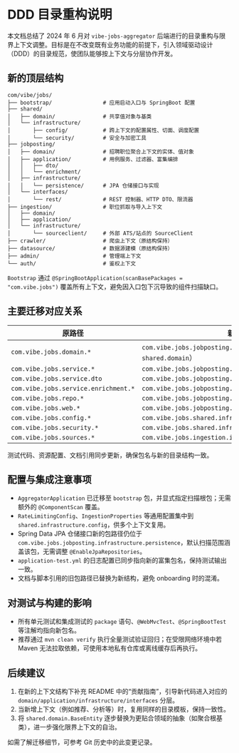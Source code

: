 # DDD 目录重构说明

本文档总结了 2024 年 6 月对 `vibe-jobs-aggregator` 后端进行的目录重构与限界上下文调整。目标是在不改变既有业务功能的前提下，引入领域驱动设计（DDD）的目录规范，使团队能够按上下文与分层协作开发。

## 新的顶层结构

```
com/vibe/jobs/
├── bootstrap/                # 应用启动入口与 SpringBoot 配置
├── shared/
│   ├── domain/               # 共享值对象与基类
│   └── infrastructure/
│       ├── config/           # 跨上下文的配置属性、切面、调度配置
│       └── security/         # 安全与加密工具
├── jobposting/
│   ├── domain/               # 招聘职位聚合上下文的实体、值对象
│   ├── application/          # 用例服务、过滤器、富集编排
│   │   ├── dto/
│   │   └── enrichment/
│   ├── infrastructure/
│   │   └── persistence/      # JPA 仓储接口与实现
│   └── interfaces/
│       └── rest/             # REST 控制器、HTTP DTO、限流器
├── ingestion/                # 职位抓取与导入上下文
│   ├── domain/
│   ├── application/
│   └── infrastructure/
│       └── sourceclient/     # 外部 ATS/站点的 SourceClient
├── crawler/                  # 爬虫上下文（原结构保持）
├── datasource/               # 数据源建模（原结构保持）
├── admin/                    # 管理端上下文
└── auth/                     # 鉴权上下文
```

`Bootstrap` 通过 `@SpringBootApplication(scanBasePackages = "com.vibe.jobs")` 覆盖所有上下文，避免因入口包下沉导致的组件扫描缺口。

## 主要迁移对应关系

| 原路径 | 新路径 |
| --- | --- |
| `com.vibe.jobs.domain.*` | `com.vibe.jobs.jobposting.domain.*`（`BaseEntity` 移至 `shared.domain`） |
| `com.vibe.jobs.service.*` | `com.vibe.jobs.jobposting.application.*` |
| `com.vibe.jobs.service.dto` | `com.vibe.jobs.jobposting.application.dto` |
| `com.vibe.jobs.service.enrichment.*` | `com.vibe.jobs.jobposting.application.enrichment.*` |
| `com.vibe.jobs.repo.*` | `com.vibe.jobs.jobposting.infrastructure.persistence.*` |
| `com.vibe.jobs.web.*` | `com.vibe.jobs.jobposting.interfaces.rest.*` |
| `com.vibe.jobs.config.*` | `com.vibe.jobs.shared.infrastructure.config.*` |
| `com.vibe.jobs.security.*` | `com.vibe.jobs.shared.infrastructure.security.*` |
| `com.vibe.jobs.sources.*` | `com.vibe.jobs.ingestion.infrastructure.sourceclient.*` |

测试代码、资源配置、文档引用同步更新，确保包名与新的目录结构一致。

## 配置与集成注意事项

- `AggregatorApplication` 已迁移至 `bootstrap` 包，并显式指定扫描根包；无需额外的 `@ComponentScan` 覆盖。
- `RateLimitingConfig`、`IngestionProperties` 等通用配置集中到 `shared.infrastructure.config`，供多个上下文复用。
- Spring Data JPA 仓储接口新的包路径仍位于 `com.vibe.jobs.jobposting.infrastructure.persistence`，默认扫描范围涵盖该包，无需调整 `@EnableJpaRepositories`。
- `application-test.yml` 的日志配置已同步指向新的富集包名，保持测试输出一致。
- 文档与脚本引用的旧包路径已替换为新结构，避免 onboarding 时的混淆。

## 对测试与构建的影响

- 所有单元测试和集成测试的 `package` 语句、`@WebMvcTest`、`@SpringBootTest` 等注解均指向新包名。
- 推荐通过 `mvn clean verify` 执行全量测试验证回归；在受限网络环境中若 Maven 无法拉取依赖，可使用本地私有仓库或离线缓存后再执行。

## 后续建议

1. 在新的上下文结构下补充 README 中的“贡献指南”，引导新代码进入对应的 `domain/application/infrastructure/interfaces` 分层。
2. 当新增上下文（例如推荐、分析等）时，复用同样的目录模板，保持一致性。
3. 将 `shared.domain.BaseEntity` 逐步替换为更贴合领域的抽象（如聚合根基类），进一步强化限界上下文的自治。

如需了解迁移细节，可参考 Git 历史中的此变更记录。
